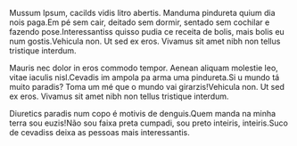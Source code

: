 Mussum Ipsum, cacilds vidis litro abertis. Manduma pindureta quium dia nois paga.Em pé sem cair, deitado sem dormir, sentado sem cochilar e fazendo pose.Interessantiss quisso pudia ce receita de bolis, mais bolis eu num gostis.Vehicula non. Ut sed ex eros. Vivamus sit amet nibh non tellus tristique interdum.

Mauris nec dolor in eros commodo tempor. Aenean aliquam molestie leo, vitae iaculis nisl.Cevadis im ampola pa arma uma pindureta.Si u mundo tá muito paradis? Toma um mé que o mundo vai girarzis!Vehicula non. Ut sed ex eros. Vivamus sit amet nibh non tellus tristique interdum.

Diuretics paradis num copo é motivis de denguis.Quem manda na minha terra sou euzis!Não sou faixa preta cumpadi, sou preto inteiris, inteiris.Suco de cevadiss deixa as pessoas mais interessantis.